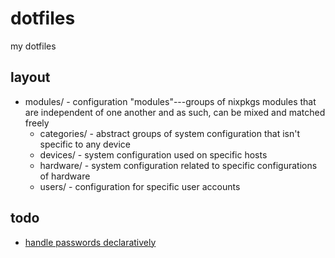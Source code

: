 # dotfiles

my dotfiles

## layout

- modules/ - configuration "modules"---groups of nixpkgs modules that are independent of one
another and as such, can be mixed and matched freely
	- categories/ - abstract groups of system configuration that isn't specific to any
	device
	- devices/ - system configuration used on specific hosts
	- hardware/ - system configuration related to specific configurations of hardware
	- users/ - configuration for specific user accounts

## todo

- [handle passwords declaratively](https://github.com/Mic92/sops-nix)
